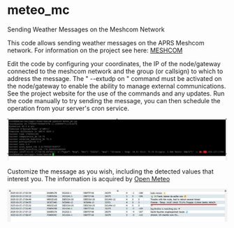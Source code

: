 # meteo_mc
Sending Weather Messages on the Meshcom Network

This code allows sending weather messages on the APRS Meshcom network. For information on the project see here:
[MESHCOM](https://icssw.org/en/meshcom/)<br>

Edit the code by configuring your coordinates, the IP of the node/gateway connected to the meshcom network and the group (or callsign) to which to address the message. The " --extudp on " command must be activated on the node/gateway to enable the ability to manage external communications. See the project website for the use of the commands and any updates. Run the code manually to try sending the message, you can then schedule the operation from your server's cron service.<br>

![](https://github.com/ik5xmk/meteo_mc/blob/main/meteo_mc_01.jpg)<br>

Customize the message as you wish, including the detected values ​​that interest you. The information is acquired by [Open Meteo](https://open-meteo.com/)<br>

![](https://github.com/ik5xmk/meteo_mc/blob/main/meteo_mc_02.jpg)<br>

